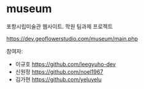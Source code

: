 # museum
포항시립미술관 웹사이트. 학원 팀과제 프로젝트

https://dev.geoflowerstudio.com/museum/main.php

참여자:
* 이규호 https://github.com/leegyuho-dev
* 신원정 https://github.com/noel1967
* 김가현 https://github.com/yeluyelu
